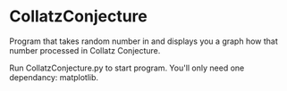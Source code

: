 # CollatzConjecture
Program that takes random number in and displays you a graph how that number processed in Collatz Conjecture. 

Run CollatzConjecture.py to start program. You'll only need one dependancy: matplotlib.
